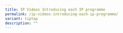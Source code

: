 ```yaml
---
title: IP Videos Introducing each IP programme
permalink: /ip-videos-introducing-each-ip-programme/
variant: tiptap
description: ""
---
```

